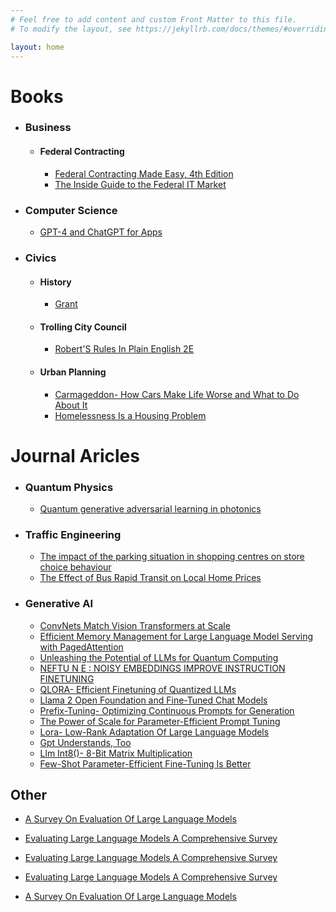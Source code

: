 ```yaml
---
# Feel free to add content and custom Front Matter to this file.
# To modify the layout, see https://jekyllrb.com/docs/themes/#overriding-theme-defaults

layout: home
---
```


# Books

* ### Business
    * #### Federal Contracting
      - [Federal Contracting Made Easy, 4th Edition](summaries/federalcontractingmadeeasy4thedition/index.html)
      - [The Inside Guide to the Federal IT Market](summaries/theinsideguidetothefederalitmarket/index.html)
* ### Computer Science
  - [GPT-4 and ChatGPT for Apps](summaries/gpt4andchatgptforapps/index.html)

* ### Civics
  * #### History
    - [Grant](summaries/grant/index.html)
  * #### Trolling City Council
    - [Robert'S Rules In Plain English 2E](summaries/robertsrulesinplainenglish2e/index.html)
  * #### Urban Planning
      - [Carmageddon- How Cars Make Life Worse and What to Do About It](summaries/carmageddonhowcarsmakelifeworseandwhattodoaboutit/index.html)
      - [Homelessness Is a Housing Problem](summaries/homelessnessisahousingproblem/index.html)



# Journal Aricles

* ### Quantum Physics
  - [Quantum generative adversarial learning in photonics](summaries/quantumgenerativeadversariallearninginphotonics/index.html)
* ### Traffic Engineering
  - [The impact of the parking situation in shopping centres on store choice behaviour](summaries/theimpactoftheparkingsituationinshoppingcentresonstorechoicebehaviour/index.html)
  - [The Effect of Bus Rapid Transit on Local Home Prices](summaries/theeffectofbusrapidtransitonlocalhomeprices/index.html)
* ### Generative AI
  - [ConvNets Match Vision Transformers at Scale](summaries/convnetsmatchvisiontransformersatscale/index.html)
  - [Efficient Memory Management for Large Language Model Serving with PagedAttention](summaries/efficientmemorymanagementforlargelanguagemodelservingwithpagedattention/index.html)
  - [Unleashing the Potential of LLMs for Quantum Computing](summaries/unleashingthepotentialofllmsforquantumcomputing/index.html)
  - [NEFTU N E : NOISY EMBEDDINGS IMPROVE INSTRUCTION FINETUNING](summaries/neftunenoisyembeddingsimproveinstructionfinetuning/index.html)
  - [QLORA- Efficient Finetuning of Quantized LLMs](summaries/qloraefficientfinetuningofquantizedllms/index.html)
  - [Llama 2 Open Foundation and Fine-Tuned Chat Models](summaries/llama2openfoundationandfinetunedchatmodels/index.html)
  - [Prefix-Tuning- Optimizing Continuous Prompts for Generation](summaries/prefixtuningoptimizingcontinuouspromptsforgeneration/index.html)
  - [The Power of Scale for Parameter-Efficient Prompt Tuning](summaries/thepowerofscaleforparameterefficientprompttuning/index.html)
  - [Lora- Low-Rank Adaptation Of Large Language Models](summaries/loralowrankadaptationoflargelanguagemodels/index.html)
  - [Gpt Understands, Too](summaries/gptunderstandstoo/index.html)
  - [Llm Int8()- 8-Bit Matrix Multiplication](summaries/llmint88bitmatrixmultiplication/index.html)
  - [Few-Shot Parameter-Efficient Fine-Tuning Is Better](summaries/fewshotparameterefficientfinetuningisbetter/index.html)



## Other






- [A Survey On Evaluation Of Large Language Models](summaries/asurveyonevaluationoflargelanguagemodels/index.html)

- [Evaluating Large Language Models A Comprehensive Survey](summaries/evaluatinglargelanguagemodelsacomprehensivesurvey/index.html)

- [Evaluating Large Language Models A Comprehensive Survey](summaries/evaluatinglargelanguagemodelsacomprehensivesurvey/index.html)

- [Evaluating Large Language Models A Comprehensive Survey](summaries/evaluatinglargelanguagemodelsacomprehensivesurvey/index.html)

- [A Survey On Evaluation Of Large Language Models](summaries/asurveyonevaluationoflargelanguagemodels/index.html)
